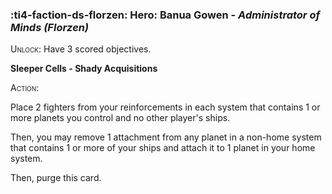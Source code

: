 ### :ti4-faction-ds-florzen: **Hero**: Banua Gowen - _Administrator of Minds (Florzen)_

<span style="font-variant:small-caps;">Unlock</span>: Have 3 scored objectives.

**Sleeper Cells - Shady Acquisitions**

<span style="font-variant:small-caps;">Action</span>:

Place 2 fighters from your reinforcements in each system that contains 1 or more planets you control and no other player's ships. 

Then, you may remove 1 attachment from any planet in a non-home system that contains 1 or more of your ships and attach it to 1 planet in your home system. 

Then, purge this card.
